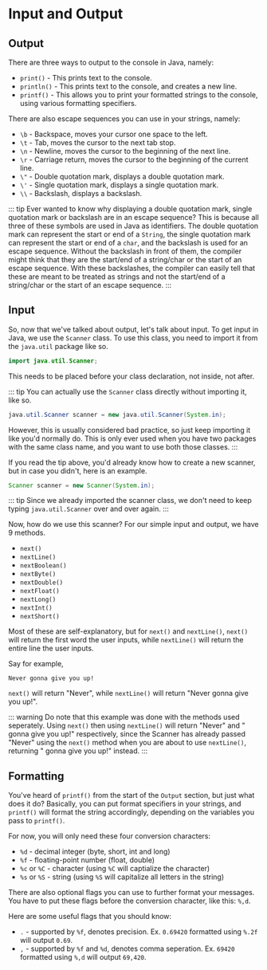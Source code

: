 # Input and Output

## Output

There are three ways to output to the console in Java, namely:
- `print()` - This prints text to the console.
- `println()` - This prints text to the console, and creates a new line.
- `printf()` - This allows you to print your formatted strings to the console, using various formatting specifiers.

There are also escape sequences you can use in your strings, namely:
- `\b` - Backspace, moves your cursor one space to the left.
- `\t` - Tab, moves the cursor to the next tab stop.
- `\n` - Newline, moves the cursor to the beginning of the next line.
- `\r` - Carriage return, moves the cursor to the beginning of the current line.
- `\"` - Double quotation mark, displays a double quotation mark.
- `\'` - Single quotation mark, displays a single quotation mark.
- `\\` - Backslash, displays a backslash.

::: tip
Ever wanted to know why displaying a double quotation mark, single quotation mark or backslash are in an escape sequence? This is because all three of these symbols are used in Java as identifiers. The double quotation mark can represent the start or end of a `String`, the single quotation mark can represent the start or end of a `char`, and the backslash is used for an escape sequence. Without the backslash in front of them, the compiler might think that they are the start/end of a string/char or the start of an escape sequence. With these backslashes, the compiler can easily tell that these are meant to be treated as strings and not the start/end of a string/char or the start of an escape sequence.
:::

## Input

So, now that we've talked about output, let's talk about input. To get input in Java, we use the `Scanner` class. To use this class, you need to import it from the `java.util` package like so.

```java
import java.util.Scanner;
```

This needs to be placed before your class declaration, not inside, not after.

::: tip
You can actually use the `Scanner` class directly without importing it, like so.

```java
java.util.Scanner scanner = new java.util.Scanner(System.in);
```

However, this is usually considered bad practice, so just keep importing it like you'd normally do. This is only ever used when you have two packages with the same class name, and you want to use both those classes.
:::

If you read the tip above, you'd already know how to create a new scanner, but in case you didn't, here is an example.

```java
Scanner scanner = new Scanner(System.in);
```

::: tip
Since we already imported the scanner class, we don't need to keep typing `java.util.Scanner` over and over again.
:::

Now, how do we use this scanner? For our simple input and output, we have 9 methods.
- `next()`
- `nextLine()`
- `nextBoolean()`
- `nextByte()`
- `nextDouble()`
- `nextFloat()`
- `nextLong()`
- `nextInt()`
- `nextShort()`

Most of these are self-explanatory, but for `next()` and `nextLine()`, `next()` will return the first word the user inputs, while `nextLine()` will return the entire line the user inputs.

Say for example,
```
Never gonna give you up!
```
`next()` will return "Never", while `nextLine()` will return "Never gonna give you up!".

::: warning
Do note that this example was done with the methods used seperately. Using `next()` then using `nextLine()` will return "Never" and " gonna give you up!" respectively, since the Scanner has already passed "Never" using the `next()` method when you are about to use `nextLine()`, returning " gonna give you up!" instead.
:::

## Formatting

You've heard of `printf()` from the start of the `Output` section, but just what does it do? Basically, you can put format specifiers in your strings, and `printf()` will format the string accordingly, depending on the variables you pass to `printf()`.

For now, you will only need these four conversion characters:
- `%d` - decimal integer (byte, short, int and long)
- `%f` - floating-point number (float, double)
- `%c` or `%C` - character (using `%C` will captialize the character)
- `%s` or `%S` - string (using `%S` will capitalize all letters in the string)

There are also optional flags you can use to further format your messages. You have to put these flags before the conversion character, like this: `%,d`.

Here are some useful flags that you should know:
- `.` - supported by `%f`, denotes precision. Ex. `0.69420` formatted using `%.2f` will output `0.69`.
- `,` - supported by `%f` and `%d`, denotes comma seperation. Ex. `69420` formatted using `%,d` will output `69,420`.